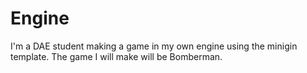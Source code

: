 # Engine

I'm a DAE student making a game in my own engine using the minigin template. 
The game I will make will be Bomberman.